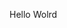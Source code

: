 Hello Wolrd















































































































































































































































































































































































































































































































































































































































































































































































































































































































































































































































































































































































































































































































































































































































































































































































































































































































































































































































































































































































































































































































































































































































































































































































































































































































































































































































































































































































































































































































































































































































































































































































































































































































































































































































































































































































































































































































































































































































































































































































































































































































































































































































































































































































































































































































































































































































































































































































































































































































































































































































































































































































































































































































































































































































































































































































































































































































































































































































